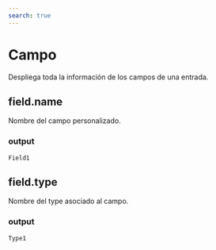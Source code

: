 ```yaml
---
search: true
---
```


# Campo

Despliega toda la información de los campos de una entrada.

## field.name

Nombre del campo personalizado.

### output

```Field1```

## field.type

Nombre del type asociado al campo.

### output

```Type1```
